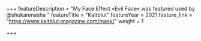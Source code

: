+++
featureDescription = "My Face Effect »Evil Face« was featured used by @shukanmasha "
featureTitle = "Kaltblut"
featureYear = 2021
feature_link = "https://www.kaltblut-magazine.com/mask/"
weight = 1

+++
